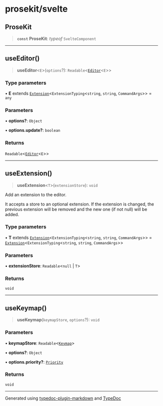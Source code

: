 # prosekit/svelte

<a id="ProseKit" name="ProseKit"></a>

## ProseKit

> **`const`** **ProseKit**: *typeof* `SvelteComponent`

***

<a id="useEditor" name="useEditor"></a>

## useEditor()

> **useEditor**\<`E`\>(`options`?): `Readable`\<[`Editor`](core.md#EditorE)\<`E`\>\>

### Type parameters

• **E** extends [`Extension`](core.md#ExtensionT)\<`ExtensionTyping`\<`string`, `string`, `CommandArgs`\>\> = `any`

### Parameters

• **options?**: `Object`

• **options\.update?**: `boolean`

### Returns

`Readable`\<[`Editor`](core.md#EditorE)\<`E`\>\>

***

<a id="useExtension" name="useExtension"></a>

## useExtension()

> **useExtension**\<`T`\>(`extensionStore`): `void`

Add an extension to the editor.

It accepts a store to an optional extension. If the extension is changed, the
previous extension will be removed and the new one (if not null) will be
added.

### Type parameters

• **T** extends [`Extension`](core.md#ExtensionT)\<`ExtensionTyping`\<`string`, `string`, `CommandArgs`\>\> = [`Extension`](core.md#ExtensionT)\<`ExtensionTyping`\<`string`, `string`, `CommandArgs`\>\>

### Parameters

• **extensionStore**: `Readable`\<`null` \| `T`\>

### Returns

`void`

***

<a id="useKeymap" name="useKeymap"></a>

## useKeymap()

> **useKeymap**(`keymapStore`, `options`?): `void`

### Parameters

• **keymapStore**: `Readable`\<[`Keymap`](core.md#Keymap)\>

• **options?**: `Object`

• **options\.priority?**: [`Priority`](core.md#Priority)

### Returns

`void`

***

Generated using [typedoc-plugin-markdown](https://www.npmjs.com/package/typedoc-plugin-markdown) and [TypeDoc](https://typedoc.org/)
